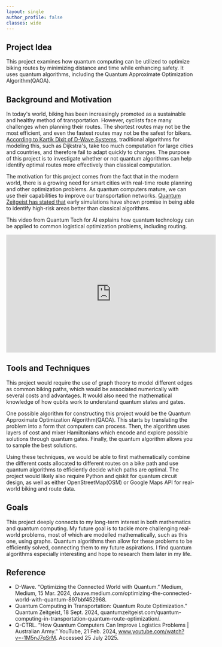 ```yaml
---
layout: single
author_profile: false
classes: wide
---
```


<h2>Project Idea</h2>

This project examines how quantum computing can be utilized to optimize biking routes by minimizing distance and time while enhancing safety. It uses quantum algorithms, including the Quantum Approximate Optimization Algorithm(QAOA).

<h2>Background and Motivation</h2>

In today's world, biking has been increasingly promoted as a sustainable and healthy method of transportation. However, cyclists face many challenges when planning their routes. The shortest routes may not be the most efficient, and even the fastest routes may not be the safest for bikers. [According to Kartik Dixit of D-Wave Systems,](https://dwave.medium.com/optimizing-the-connected-world-with-quantum-897bbf452968) traditional algorithms for modeling this, such as Dijkstra's, take too much computation for large cities and countries, and therefore fail to adapt quickly to changes. The purpose of this project is to investigate whether or not quantum algorithms can help identify optimal routes more effectively than classical computation.

The motivation for this project comes from the fact that in the modern world, there is a growing need for smart cities with real-time route planning and other optimization problems. As quantum computers mature, we can use their capabilities to improve our transportation networks. [Quantum Zeitgeist has stated that](https://quantumzeitgeist.com/quantum-computing-in-transportation-quantum-route-optimization/) early simulations have shown promise in being able to identify high-risk areas better than classical algorithms.

This video from Quantum Tech for AI explains how quantum technology can be applied to common logistical optimization problems, including routing.
<iframe width="560" height="315" src="https://www.youtube.com/embed/-1M5nJ7qSrM?si=S9zaDBoW9RG8QGpM" title="YouTube video player" frameborder="0" allow="accelerometer; autoplay; clipboard-write; encrypted-media; gyroscope; picture-in-picture; web-share" referrerpolicy="strict-origin-when-cross-origin" allowfullscreen></iframe>

<h2>Tools and Techniques</h2>

This project would require the use of graph theory to model different edges as common biking paths, which would be associated numerically with several costs and advantages. It would also need the mathematical knowledge of how qubits work to understand quantum states and gates.

One possible algorithm for constructing this project would be the Quantum Approximate Optimization Algorithm(QAOA). This starts by translating the problem into a form that computers can process. Then, the algorithm uses layers of cost and mixer Hamiltonians which encode and explore possible solutions through quantum gates. Finally, the quantum algorithm allows you to sample the best solutions.

Using these techniques, we would be able to first mathematically combine the different costs allocated to different routes on a bike path and use quantum algorithms to efficiently decide which paths are optimal. The project would likely also require Python and qiskit for quantum circuit design, as well as either OpenStreetMap(OSM) or Google Maps API for real-world biking and route data.

<h2>Goals</h2>

This project deeply connects to my long-term interest in both mathematics and quantum computing. My future goal is to tackle more challenging real-world problems, most of which are modelled mathematically, such as this one, using graphs. Quantum algorithms then allow for these problems to be efficiently solved, connecting them to my future aspirations. I find quantum algorithms especially interesting and hope to research them later in my life.

<h2>Reference</h2>

* D-Wave. “Optimizing the Connected World with Quantum.” Medium, Medium, 15 Mar. 2024, dwave.medium.com/optimizing-the-connected-world-with-quantum-897bbf452968. 
* Quantum Computing in Transportation: Quantum Route Optimization.” Quantum Zeitgeist, 18 Sept. 2024, quantumzeitgeist.com/quantum-computing-in-transportation-quantum-route-optimization/.
* Q-CTRL. “How Quantum Computers Can Improve Logistics Problems | Australian Army.” YouTube, 21 Feb. 2024, www.youtube.com/watch?v=-1M5nJ7qSrM. Accessed 25 July 2025.
‌
